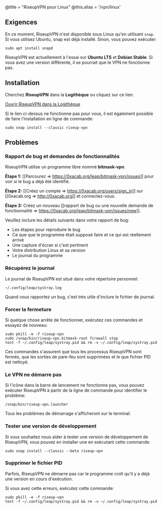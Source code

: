 @title = "RiseupVPN pour Linux"
@this.alias = '/vpn/linux'

## Exigences

En ce moment, RiseupVPN n'est disponible sous Linux qu'en utilisant `snap`. Si vous utilisez Ubuntu, snap est déjà installé. Sinon, vous pouvez exécuter:

```
sudo apt install snapd
```

RiseupVPN est actuellement à l'essai sur **Ubuntu LTS** et **Debian Stable**. Si vous avez une version différente, il se pourrait que le VPN ne fonctionne pas.

## Installation

Cherchez **RiseupVPN** dans la **Logithèque** ou cliquez sur ce lien:

<a class="btn btn-default btn-lg" href="snap://riseup-vpn">
  <i class="fa fa-reply-all"></i>
  Ouvrir RiseupVPN dans la Logithèque
</a>

Si le lien ci-dessus ne fonctionne pas pour vous, il est également possible de faire l'installation en ligne de commande:

```
sudo snap install --classic riseup-vpn
```

## Problèmes

### Rapport de bug et demandes de fonctionnalités 

RiseupVPN utilise un programme libre nommé <b>bitmask-vpn</b>.

**Étape 1:** [[Parcourez => https://0xacab.org/leap/bitmask-vpn/issues]] pour voir si le bug a déjà été identifié.

**Étape 2:** [[Créez un compte => https://0xacab.org/users/sign_in]] sur [[0xacab.org => http://0xacab.org]] et connectez-vous.

**Étape 3:** Créez un nouveau [[rapport de bug ou une nouvelle demande de fonctionnalité => https://0xacab.org/leap/bitmask-vpn/issues/new]].

Veuillez inclure les détails suivants dans votre rapport de bug:

* Les étapes pour reproduire le bug
* Ce que que le programme était supposé faire et ce qui est réellement arrivé
* Une capture d'écran si c'est pertinent
* Votre distribution Linux et sa version
* Le journal du programme

### Récupérez le journal

Le journal de RiseupVPN est situé dans votre répertoire personnel:

```
~/.config/leap/systray.log
```

Quand vous rapportez un bug, c'est très utile d'inclure le fichier de journal.

### Forcer la fermeture

Si quelque chose arrête de fonctionner, exécutez ces commandes et essayez de nouveau:

```
sudo pkill -e -f riseup-vpn
sudo /snap/bin/riseup-vpn.bitmask-root firewall stop
test -f ~/.config/leap/systray.pid && rm -v ~/.config/leap/systray.pid
```

Ces commandes s'assurent que tous les processus RiseupVPN sont fermés, que les sorties de pare-feu sont supprimées et le que fichier PID est nettoyé.

### Le VPN ne démarre pas

Si l'icône dans la barre de lancement ne fonctionne pas, vous pouvez exécuter RiseupVPN à partir de la ligne de commande pour identifier le problème:

```
/snap/bin/riseup-vpn.launcher
```

Tous les problèmes de démarrage s'afficheront sur le terminal.

### Tester une version de développement

Si vous souhaitez nous aider à tester une version de développement de RiseupVPN, vous pouvez en installer une en exécutant cette commande:

```
sudo snap install --classic --beta riseup-vpn
```

### Supprimer le fichier PID

Parfois, RiseupVPN ne démarre pas car le programme croît qu'il y a déjà une version en cours d'exécution.

Si vous avez cette erreurs, exécutez cette commande:

```
sudo pkill -e -f riseup-vpn
test -f ~/.config/leap/systray.pid && rm -v ~/.config/leap/systray.pid
```
